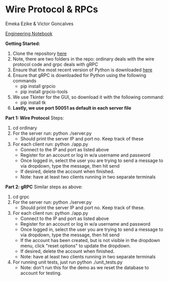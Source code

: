 # Wire Protocol & RPCs

Emeka Ezike & Victor Goncalves

[Engineering Notebook](https://docs.google.com/document/d/1MT0ylai_91mFQ5CmxLvrGMrPvLOp5NmYkVy64lfWpCk/edit?usp=sharing)

**Getting Started:**

 1. Clone the repository [here](https://github.com/eezike/Wire_Protocols)
 2. Note, there are two folders in the repo: ordinary deals with the wire protocol code and grpc deals with gRPC
 3. Ensure that the most recent version of Python is downloaded [here](https://www.python.org/downloads/)
 4. Ensure that gRPC is downloaded for Python using the following commands
	 - pip install grpcio
	 - pip install grpcio-tools
 5. We use Tkinter for the GUI, so download it with the following command:
	 - pip install tk
 6. **Lastly, we use port 50051 as default in each server file**
	 

**Part 1: Wire Protocol**
Steps:
 1. cd ordinary
 2. For the server run: python ./server.py
	 - Should print the server IP and port no. Keep track of these
 3. For each client run: python ./app.py
	 - Connect to the IP and port as listed above
	 - Register for an account or log in w/a username and password
	 - Once logged in, select the user you are trying to send a message to via dropdown, type the message, then hit send
	 - If desired, delete the account when finished. 
	 - Note: have at least two clients running in two separate terminals

**Part 2: gRPC**
Similar steps as above:
 1. cd grpc
 2. For the server run: python ./server.py
	 - Should print the server IP and port no. Keep track of these.
 3. For each client run: python ./app.py
	 - Connect to the IP and port as listed above
	 - Register for an account or log in w/a username and password
	 - Once logged in, select the user you are trying to send a message to via dropdown, type the message, then hit send
	 - If the account has been created, but is not visible in the dropdown menu, click "reset options" to update the dropdown.
	 - If desired, delete the account when finished. 
	 - Note: have at least two clients running in two separate terminals
 4. For running unit tests, just run python ./unit_tests.py 
	 - Note: don't run this for the demo as we reset the database to account for testing.
